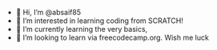 - 👋 Hi, I’m @absaif85
- 👀 I’m interested in learning coding from SCRATCH!
- 🌱 I’m currently learning the very basics,
- 💞️ I’m looking to learn via freecodecamp.org. Wish me luck

<!---
absaif85/absaif85 is a ✨ special ✨ repository because its `README.md` (this file) appears on your GitHub profile.
You can click the Preview link to take a look at your changes.
--->

